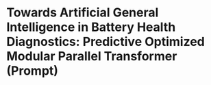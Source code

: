 # Towards Artificial General Intelligence in Battery Health Diagnostics: Predictive Optimized Modular Parallel Transformer (Prompt)
